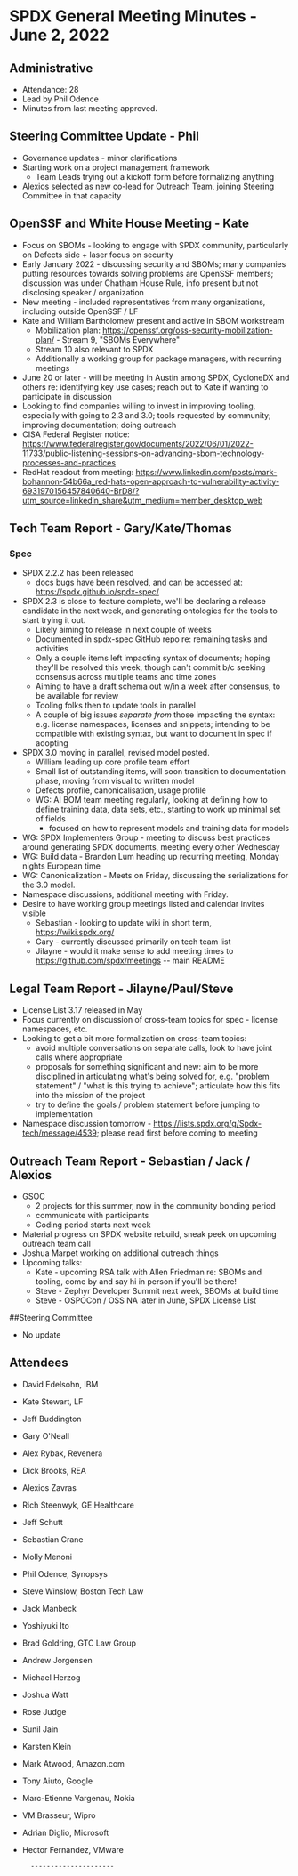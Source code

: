 # SPDX General Meeting Minutes - June 2, 2022       

        
## Administrative
* Attendance: 28       
* Lead by Phil Odence
* Minutes from last meeting approved.
        
## Steering Committee Update - Phil
* Governance updates - minor clarifications
* Starting work on a project management framework
  * Team Leads trying out a kickoff form before formalizing anything
* Alexios selected as new co-lead for Outreach Team, joining Steering Committee in that capacity

## OpenSSF and White House Meeting - Kate
* Focus on SBOMs - looking to engage with SPDX community, particularly on Defects side + laser focus on security
* Early January 2022 - discussing security and SBOMs; many companies putting resources towards solving problems are OpenSSF members; discussion was under Chatham House Rule, info present but not disclosing speaker / organization
* New meeting - included representatives from many organizations, including outside OpenSSF / LF
* Kate and William Bartholomew present and active in SBOM workstream
  * Mobilization plan: https://openssf.org/oss-security-mobilization-plan/ - Stream 9, "SBOMs Everywhere"
  * Stream 10 also relevant to SPDX
  * Additionally a working group for package managers, with recurring meetings
* June 20 or later - will be meeting in Austin among SPDX, CycloneDX and others re: identifying key use cases; reach out to Kate if wanting to participate in discussion
* Looking to find companies willing to invest in improving tooling, especially with going to 2.3 and 3.0; tools requested by community; improving documentation; doing outreach
* CISA Federal Register notice: https://www.federalregister.gov/documents/2022/06/01/2022-11733/public-listening-sessions-on-advancing-sbom-technology-processes-and-practices
* RedHat readout from meeting: https://www.linkedin.com/posts/mark-bohannon-54b66a_red-hats-open-approach-to-vulnerability-activity-6931970156457840640-BrD8/?utm_source=linkedin_share&utm_medium=member_desktop_web 

        
## Tech Team Report - Gary/Kate/Thomas

### Spec
* SPDX 2.2.2 has been released
  * docs bugs have been resolved, and can be accessed at: https://spdx.github.io/spdx-spec/
* SPDX 2.3 is close to feature complete,  we'll be declaring a release candidate in the next week, and generating ontologies for the tools to start trying it out.   
  * Likely aiming to release in next couple of weeks
  * Documented in spdx-spec GitHub repo re: remaining tasks and activities
  * Only a couple items left impacting syntax of documents; hoping they'll be resolved this week, though can't commit b/c seeking consensus across multiple teams and time zones
  * Aiming to have a draft schema out w/in a week after consensus, to be available for review
  * Tooling folks then to update tools in parallel
  * A couple of big issues _separate from_ those impacting the syntax: e.g. license namespaces, licenses and snippets; intending to be compatible with existing syntax, but want to document in spec if adopting
* SPDX 3.0 moving in parallel,  revised model posted.
  * William leading up core profile team effort
  * Small list of outstanding items, will soon transition to documentation phase, moving from visual to written model
  * Defects profile, canonicalisation, usage profile
  * WG:  AI BOM team meeting regularly, looking at defining how to define training data, data sets, etc., starting to work up minimal set of fields
    * focused on how to represent models and training data for models
*  WG: SPDX Implementers Group - meeting to discuss best practices around generating SPDX documents, meeting every other Wednesday
* WG: Build data - Brandon Lum heading up recurring meeting, Monday nights European time
* WG: Canonicalization - Meets on Friday,  discussing the serializations for the 3.0 model. 
* Namespace discussions,  additional meeting with Friday.
* Desire to have working group meetings listed and calendar invites visible
  * Sebastian - looking to update wiki in short term, https://wiki.spdx.org/
  * Gary - currently discussed primarily on tech team list
  * Jilayne - would it make sense to add meeting times to https://github.com/spdx/meetings -- main README

## Legal Team Report - Jilayne/Paul/Steve
* License List 3.17 released in May
* Focus currently on discussion of cross-team topics for spec - license namespaces, etc.
* Looking to get a bit more formalization on cross-team topics:
  * avoid multiple conversations on separate calls, look to have joint calls where appropriate
  * proposals for something significant and new: aim to be more disciplined in articulating what's being solved for, e.g. "problem statement" / "what is this trying to achieve"; articulate how this fits into the mission of the project
  * try to define the goals / problem statement before jumping to implementation
* Namespace discussion tomorrow - https://lists.spdx.org/g/Spdx-tech/message/4539; please read first before coming to meeting
        
## Outreach Team Report -  Sebastian / Jack / Alexios
* GSOC
  * 2 projects for this summer, now in the community bonding period
  * communicate with participants
  * Coding period starts next week
* Material progress on SPDX website rebuild, sneak peek on upcoming outreach team call
* Joshua Marpet working on additional outreach things
* Upcoming talks:
  * Kate - upcoming RSA talk with Allen Friedman re: SBOMs and tooling, come by and say hi in person if you'll be there!
  * Steve - Zephyr Developer Summit next week, SBOMs at build time
  * Steve - OSPOCon / OSS NA later in June, SPDX License List

##Steering Committee
* No update
        
## Attendees
* David Edelsohn, IBM
* Kate Stewart, LF
* Jeff Buddington
* Gary O'Neall
* Alex Rybak, Revenera
* Dick Brooks, REA
* Alexios Zavras
* Rich Steenwyk, GE Healthcare
* Jeff Schutt
* Sebastian Crane
* Molly Menoni
* Phil Odence, Synopsys
* Steve Winslow, Boston Tech Law
* Jack Manbeck
* Yoshiyuki Ito
* Brad Goldring, GTC Law Group
* Andrew Jorgensen
* Michael Herzog
* Joshua Watt
* Rose Judge
* Sunil Jain
* Karsten Klein
* Mark Atwood, Amazon.com
* Tony Aiuto, Google
* Marc-Etienne Vargenau, Nokia
* VM Brasseur, Wipro
* Adrian Diglio, Microsoft
* Hector Fernandez, VMware

   
        ---------------------
